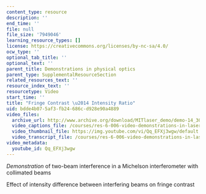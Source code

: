 ```yaml
---
content_type: resource
description: ''
end_time: ''
file: null
file_size: '7949046'
learning_resource_types: []
license: https://creativecommons.org/licenses/by-nc-sa/4.0/
ocw_type: ''
optional_tab_title: ''
optional_text: ''
parent_title: Demonstrations in physical optics
parent_type: SupplementalResourceSection
related_resources_text: ''
resource_index_text: ''
resourcetype: Video
start_time: ''
title: "Fringe Contrast \u2014 Intensity Ratio"
uid: bdde4b07-5af3-fb24-686c-d928e90a4889
video_files:
  archive_url: http://www.archive.org/download/MITlaser_demo/demo-14_300k.mp4
  video_captions_file: /courses/res-6-006-video-demonstrations-in-lasers-and-optics-spring-2008/49a06e5d00025766bdc94c8006161619_Qq_EFXj3wgw.vtt
  video_thumbnail_file: https://img.youtube.com/vi/Qq_EFXj3wgw/default.jpg
  video_transcript_file: /courses/res-6-006-video-demonstrations-in-lasers-and-optics-spring-2008/a584ebc434858a96bb56e1dbb65da417_Qq_EFXj3wgw.pdf
video_metadata:
  youtube_id: Qq_EFXj3wgw
---
```


_Demonstration_ of two-beam interference in a Michelson interferometer with collimated beams

Effect of intensity difference between interfering beams on fringe contrast

